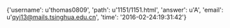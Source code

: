 {'username': u'thomas0809', 'path': u'1151/1151.html', 'answer': u'A', 'email': u'qyj13@mails.tsinghua.edu.cn', 'time': '2016-02-24:19:31:42'}